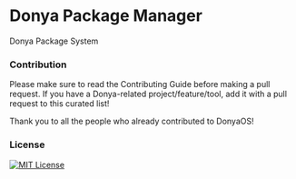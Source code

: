 # Donya Package Manager

Donya Package System

### Contribution

Please make sure to read the Contributing Guide before making a pull request. If you have a Donya-related project/feature/tool, add it with a pull request to this curated list!

Thank you to all the people who already contributed to DonyaOS!

### License

[![MIT License](https://img.shields.io/github/license/DonyaOS/PackageManager)](LICENSE)
